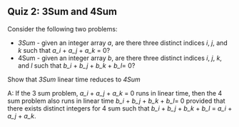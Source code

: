 ## Quiz 2: 3Sum and 4Sum

Consider the following two problems:

* *3Sum* - given an integer array *a*, are there three distinct indices *i*, *j*, and *k* such that *a_i* + *a_j* + *a_k* = 0?
* 4Sum - given an integer array *b*, are there three distinct indices *i*, *j*, *k*, and *l* such that *b_i* + *b_j* + *b_k* + *b_l*= 0?

Show that *3Sum* linear time reduces to *4Sum*

A: If the 3 sum problem, *a_i* + *a_j* + *a_k* = 0 runs in linear time, then the 4 sum problem also runs in linear time *b_i* + *b_j* + *b_k* + *b_l*= 0 provided that there exists distinct integers for 4 sum such that *b_i* + *b_j* + *b_k* + *b_l* = *a_i* + *a_j* + *a_k*.
